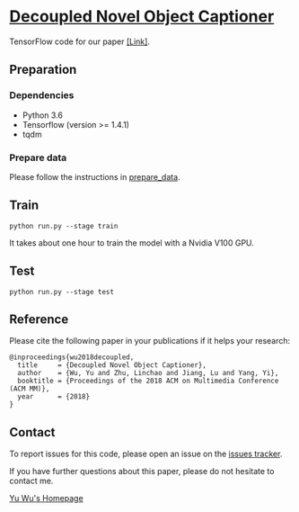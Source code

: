 # [Decoupled Novel Object Captioner](https://arxiv.org/pdf/1804.03803.pdf)

TensorFlow code for our paper [[Link]](https://arxiv.org/pdf/1804.03803.pdf).

## Preparation
### Dependencies
- Python 3.6
- Tensorflow (version >= 1.4.1)
- tqdm

### Prepare data
Please follow the instructions in [prepare_data](https://github.com/Yu-Wu/Decoupled-Novel-Object-Captioner/tree/master/prepare_data/README.md).

## Train
```shell
python run.py --stage train
```
It takes about one hour to train the model with a Nvidia V100 GPU. 

## Test
```shell
python run.py --stage test
```

## Reference

Please cite the following paper in your publications if it helps your research:

    @inproceedings{wu2018decoupled,
      title     = {Decoupled Novel Object Captioner},
      author    = {Wu, Yu and Zhu, Linchao and Jiang, Lu and Yang, Yi},
      booktitle = {Proceedings of the 2018 ACM on Multimedia Conference (ACM MM)},
      year      = {2018}
    }


## Contact

To report issues for this code, please open an issue on the [issues tracker](https://github.com/Yu-Wu/Decoupled-Novel-Object-Captioner/issues).

If you have further questions about this paper, please do not hesitate to contact me. 

[Yu Wu's Homepage](https://yu-wu.net)
